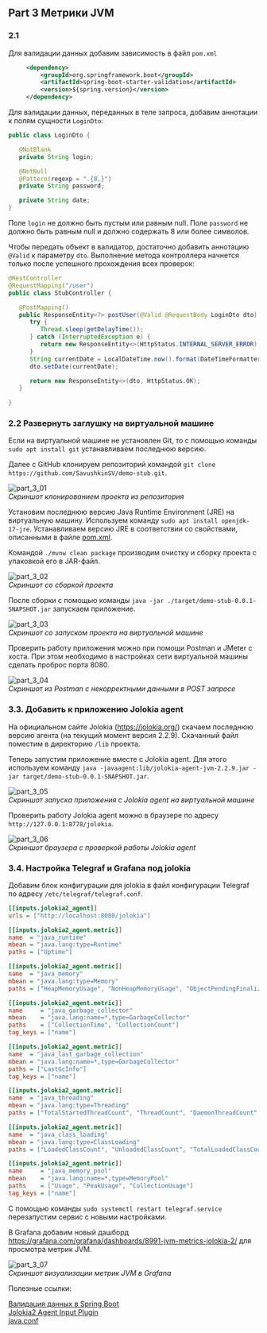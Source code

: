 ## Part 3 Метрики JVM

### 2.1

Для валидации данных добавим зависимость в файл `pom.xml`

```xml
     <dependency>
         <groupId>org.springframework.boot</groupId>
         <artifactId>spring-boot-starter-validation</artifactId>
         <version>${spring.version}</version>
     </dependency>
```

Для валидации данных, переданных в теле запроса, добавим аннотации к полям сущности `LoginDto`:

```java
public class LoginDto {

   @NotBlank
   private String login;

   @NotNull
   @Pattern(regexp = ".{8,}")
   private String password;

   private String date;
}
```

Поле `login` не должно быть пустым или равным null. Поле `password` не должно быть равным null и должно содержать 8 или более символов.


Чтобы передать объект в валидатор, достаточно добавить аннотацию `@Valid` к параметру `dto`. Выполнение метода контроллера начнется только после успешного прохождения всех проверок:

```java
@RestController
@RequestMapping("/user")
public class StubController {

   @PostMapping()
   public ResponseEntity<?> postUser(@Valid @RequestBody LoginDto dto) {
      try {
         Thread.sleep(getDelayTime());
      } catch (InterruptedException e) {
         return new ResponseEntity<>(HttpStatus.INTERNAL_SERVER_ERROR);
      }
      String currentDate = LocalDateTime.now().format(DateTimeFormatter.ofPattern("yyyy-MM-dd HH:mm:ss"));
      dto.setDate(currentDate);

      return new ResponseEntity<>(dto, HttpStatus.OK);
   }
    
}
```

### 2.2 Развернуть заглушку на виртуальной машине

Если на виртуальной машине не установлен Git, то с помощью команды `sudo apt install git` устанавливаем последнюю версию.

Далее с GitHub клонируем репозиторий командой `git clone https://github.com/SavushkinSV/demo-stub.git`.

![part_3_01](images/part_3_01.png "Скриншот клонированием проекта из репозитория") \
*Скриншот клонированием проекта из репозитория*

Установим последнюю версию Java Runtime Environment (JRE) на виртуальную машину. Используем команду `sudo apt install openjdk-17-jre`.
Устанавливаем версию JRE в соответствии со свойствами, описанными в файле [pom.xml](../pom.xml).

Командой `./mvnw clean package` производим очистку и сборку проекта с упаковкой его в JAR-файл.

![part_3_02](images/part_3_02.png "Скриншот со сборкой проекта") \
*Скриншот со сборкой проекта*

После сборки с помощью команды `java -jar ./target/demo-stub-0.0.1-SNAPSHOT.jar` запускаем приложение.

![part_3_03](images/part_3_03.png "Скриншот со запуском проекта на виртуальной машине") \
*Скриншот со запуском проекта на виртуальной машине*

Проверить работу приложения можно при помощи Postman и JMeter с хоста. При этом необходимо в настройках сети виртуальной машины сделать проброс порта 8080.

![part_3_04](images/part_3_04.png "Скриншот из Postman с некорректными данными в POST запросе") \
*Скриншот из Postman с некорректными данными в POST запросе*

### 3.3. Добавить к приложению Jolokia agent

На официальном сайте Jolokia (https://jolokia.org/) скачаем последнюю версию агента (на текущий момент версия 2.2.9). 
Скачанный файл поместим в директорию `/lib` проекта.

Теперь запустим приложение вместе с Jolokia agent. Для этого используем команду `java -javaagent:lib/jolokia-agent-jvm-2.2.9.jar -jar target/demo-stub-0.0.1-SNAPSHOT.jar`.

![part_3_05](images/part_3_05.png "Скриншот запуска приложения с Jolokia agent на виртуальной машине") \
*Скриншот запуска приложения с Jolokia agent на виртуальной машине*

Проверить работу Jolokia agent можно в браузере по адресу `http://127.0.0.1:8778/jolokia`.

![part_3_06](images/part_3_06.png "Скриншот браузера с проверкой работы Jolokia agent") \
*Скриншот браузера с проверкой работы Jolokia agent*

### 3.4. Настройка Telegraf и Grafana под jolokia

Добавим блок конфигурации для jolokia в файл конфигурации Telegraf по адресу `/etc/telegraf/telegraf.conf`.

```ini
[[inputs.jolokia2_agent]]
urls = ["http://localhost:8080/jolokia"]

[[inputs.jolokia2_agent.metric]]
name  = "java_runtime"
mbean = "java.lang:type=Runtime"
paths = ["Uptime"]

[[inputs.jolokia2_agent.metric]]
name  = "java_memory"
mbean = "java.lang:type=Memory"
paths = ["HeapMemoryUsage", "NonHeapMemoryUsage", "ObjectPendingFinalizationCount"]

[[inputs.jolokia2_agent.metric]]
name     = "java_garbage_collector"
mbean    = "java.lang:name=*,type=GarbageCollector"
paths    = ["CollectionTime", "CollectionCount"]
tag_keys = ["name"]

[[inputs.jolokia2_agent.metric]]
name  = "java_last_garbage_collection"
mbean = "java.lang:name=*,type=GarbageCollector"
paths = ["LastGcInfo"]
tag_keys = ["name"]

[[inputs.jolokia2_agent.metric]]
name  = "java_threading"
mbean = "java.lang:type=Threading"
paths = ["TotalStartedThreadCount", "ThreadCount", "DaemonThreadCount", "PeakThreadCount"]

[[inputs.jolokia2_agent.metric]]
name  = "java_class_loading"
mbean = "java.lang:type=ClassLoading"
paths = ["LoadedClassCount", "UnloadedClassCount", "TotalLoadedClassCount"]

[[inputs.jolokia2_agent.metric]]
name     = "java_memory_pool"
mbean    = "java.lang:name=*,type=MemoryPool"
paths    = ["Usage", "PeakUsage", "CollectionUsage"]
tag_keys = ["name"]
```

С помощью команды `sudo systemctl restart telegraf.service` перезапустим сервис с новыми настройками.

В Grafana добавим новый дашборд <https://grafana.com/grafana/dashboards/8991-jvm-metrics-jolokia-2/> для просмотра метрик JVM.

![part_3_07](images/part_3_07.png "Скриншот визуализации метрик JVM в Grafana") \
*Скриншот визуализации метрик JVM в Grafana*

Полезные ссылки:

[Валидация данных в Spring Boot](https://struchkov.dev/blog/ru/spring-boot-validation/) \
[Jolokia2 Agent Input Plugin](https://github.com/influxdata/telegraf/blob/master/plugins/inputs/jolokia2_agent/README.md) \
[java.conf](https://github.com/influxdata/telegraf/blob/master/plugins/inputs/jolokia2_agent/examples/java.conf)
